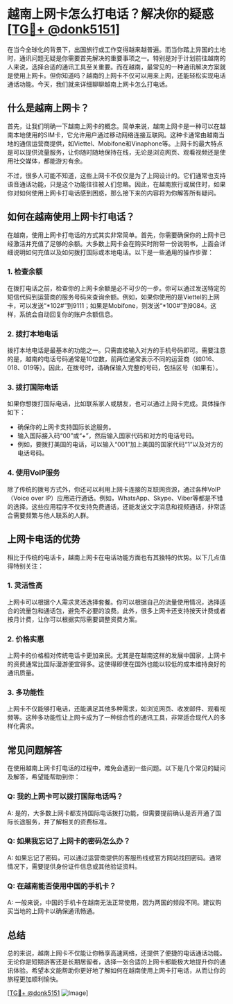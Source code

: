 # 越南上网卡怎么打电话？解决你的疑惑[[TG💪+ @donk5151](https://t.me/s/donk5151)]

在当今全球化的背景下，出国旅行或工作变得越来越普遍。而当你踏上异国的土地时，通讯问题无疑是你需要首先解决的重要事项之一。特别是对于计划前往越南的人来说，选择合适的通讯工具至关重要。而在越南，最常见的一种通讯解决方案就是使用上网卡。但你知道吗？越南的上网卡不仅可以用来上网，还能轻松实现电话通话功能。今天，我们就来详细聊聊越南上网卡怎么打电话。

## 什么是越南上网卡？

首先，让我们明确一下越南上网卡的概念。简单来说，越南上网卡是一种可以在越南本地使用的SIM卡，它允许用户通过移动网络连接互联网。这种卡通常由越南当地的通信运营商提供，如Viettel、Mobifone和Vinaphone等。上网卡的最大特点是可以提供流量服务，让你随时随地保持在线，无论是浏览网页、观看视频还是使用社交媒体，都能游刃有余。

不过，很多人可能不知道，这些上网卡不仅仅是为了上网设计的。它们通常也支持语音通话功能，只是这个功能往往被人们忽略。因此，在越南旅行或居住时，如果你对如何使用上网卡打电话感到困惑，那么接下来的内容将为你解答所有疑问。

## 如何在越南使用上网卡打电话？

在越南，使用上网卡打电话的方式其实非常简单。首先，你需要确保你的上网卡已经激活并充值了足够的余额。大多数上网卡会在购买时附带一份说明书，上面会详细说明如何充值以及如何拨打国际或本地电话。以下是一些通用的操作步骤：

### 1. 检查余额

在拨打电话之前，检查你的上网卡余额是必不可少的一步。你可以通过发送特定的短信代码到运营商的服务号码来查询余额。例如，如果你使用的是Viettel的上网卡，可以发送“*102#”到9111；如果是Mobifone，则发送“*100#”到9084。这样，系统会自动回复你的账户余额信息。

### 2. 拨打本地电话

拨打本地电话是最基本的功能之一。只需直接输入对方的手机号码即可。需要注意的是，越南的电话号码通常是10位数，前两位通常表示不同的运营商（如016、018、019等）。因此，在拨号时，请确保输入完整的号码，包括区号（如果有）。

### 3. 拨打国际电话

如果你想拨打国际电话，比如联系家人或朋友，也可以通过上网卡完成。具体操作如下：
- 确保你的上网卡支持国际长途服务。
- 输入国际接入码“00”或“+”，然后输入国家代码和对方的电话号码。
- 例如，要拨打美国的电话，可以输入“001”加上美国的国家代码“1”以及对方的电话号码。

### 4. 使用VoIP服务

除了传统的拨号方式外，你还可以利用上网卡连接的互联网资源，通过各种VoIP（Voice over IP）应用进行通话。例如，WhatsApp、Skype、Viber等都是不错的选择。这些应用程序不仅支持免费通话，还能发送文字消息和视频通话，非常适合需要频繁与他人联系的人群。

## 上网卡电话的优势

相比于传统的电话卡，越南上网卡在电话功能方面也有其独特的优势。以下几点值得特别关注：

### 1. 灵活性高

上网卡可以根据个人需求灵活选择套餐。你可以根据自己的流量使用情况，选择适合的流量包和通话包，避免不必要的浪费。此外，很多上网卡还支持按天计费或者按月计费，让你可以根据实际需要调整资费方案。

### 2. 价格实惠

上网卡的价格相对传统电话卡更加亲民。尤其是在越南这样的发展中国家，上网卡的资费通常比国际漫游便宜得多。这使得即使在国外也能以较低的成本维持良好的通讯质量。

### 3. 多功能性

上网卡不仅能够打电话，还能满足其他多种需求，如浏览网页、收发邮件、观看视频等。这种多功能性让上网卡成为了一种综合性的通讯工具，非常适合现代人的多样化需求。

## 常见问题解答

在使用越南上网卡打电话的过程中，难免会遇到一些问题。以下是几个常见的疑问及解答，希望能帮助到你：

### Q: 我的上网卡可以拨打国际电话吗？
A: 是的，大多数上网卡都支持国际电话拨打功能，但需要提前确认是否开通了国际长途服务，并了解相关的资费标准。

### Q: 如果我忘记了上网卡的密码怎么办？
A: 如果忘记了密码，可以通过运营商提供的客服热线或官方网站找回密码。通常情况下，需要提供身份证件信息或其他验证资料。

### Q: 在越南能否使用中国的手机卡？
A: 一般来说，中国的手机卡在越南无法正常使用，因为两国的频段不同。建议购买当地的上网卡以确保通讯畅通。

## 总结

总的来说，越南上网卡不仅能让你畅享高速网络，还提供了便捷的电话通话功能。无论你是短期游客还是长期居留者，选择一张合适的上网卡都能极大地提升你的通讯体验。希望本文能帮助你更好地了解如何在越南使用上网卡打电话，从而让你的旅程更加顺利愉快。

[[TG💪+ @donk5151](https://t.me/s/donk5151) ![Image](https://i.postimg.cc/rwNCRYN7/Snipaste-2025-04-30-17-27-05.png)]